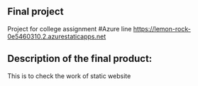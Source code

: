 ## Final project
Project for college assignment 
#Azure line https://lemon-rock-0e5460310.2.azurestaticapps.net

## Description of the final product:
This is to check the work of static website 


